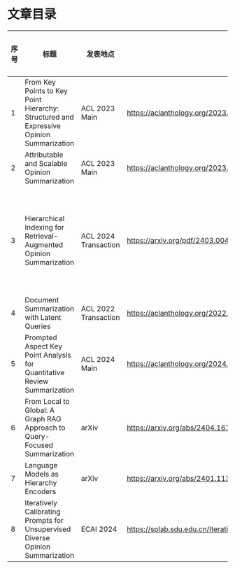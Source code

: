 # 文章目录


|序号|标题|发表地点|论文链接|论文总结|涉及技术栈|阅读状态|笔记链接|
| - | - | - |- |- |- |- |-|
|1|From Key Points to Key Point Hierarchy: Structured and Expressive Opinion Summarization|ACL 2023 Main|https://aclanthology.org/2023.acl-long.52|||<mark>未读<mark>||
|2|Attributable and Scalable Opinion Summarization|ACL 2023 Main|https://aclanthology.org/2023.acl-long.473/|||<mark>未读<mark>||
|3|Hierarchical Indexing for Retrieval-Augmented Opinion Summarization|ACL 2024 Transaction|https://arxiv.org/pdf/2403.00435|一个层次化摘要的生成|Llama 2 13B/70B，Mistral 7B|已读|[Link](/Literature%20Review/Summarization/HIRO/HIRO.md)|
|4|Document Summarization with Latent Queries|ACL 2022 Transaction|https://aclanthology.org/2022.tacl-1.36/|||<mark>未读<mark>||
|5|Prompted Aspect Key Point Analysis for Quantitative Review Summarization|ACL 2024 Main|https://aclanthology.org/2024.acl-long.576/|||<mark>未读<mark>|[Link](/Literature%20Review/Summarization/KeyPointAnalysis/KeyPointAnalysis.md)|
|6|From Local to Global: A Graph RAG Approach to Query-Focused Summarization|arXiv|https://arxiv.org/abs/2404.16130|||已读||
|7|Language Models as Hierarchy Encoders|arXiv|https://arxiv.org/abs/2401.11374|||||
|8|Iteratively Calibrating Prompts for Unsupervised Diverse Opinion Summarization|ECAI 2024|https://splab.sdu.edu.cn/Iteratively_Calibrating_Prompts_for_Unsupervised_Diverse_Opinion_Summarization.pdf|||||